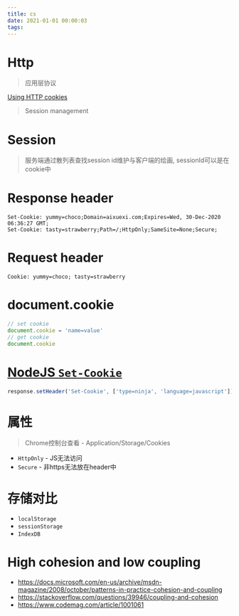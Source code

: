 ```yaml
---
title: cs
date: 2021-01-01 00:00:03
tags:
---
```


# Http
> 应用层协议

[Using HTTP cookies](https://developer.mozilla.org/en-US/docs/Web/HTTP/Cookies)
> Session management

# Session
> 服务端通过散列表查找session id维护与客户端的绘画, sessionId可以是在cookie中

# Response header

```
Set-Cookie: yummy=choco;Domain=aixuexi.com;Expires=Wed, 30-Dec-2020 06:36:27 GMT;
Set-Cookie: tasty=strawberry;Path=/;HttpOnly;SameSite=None;Secure;
```

# Request header

```
Cookie: yummy=choco; tasty=strawberry
```

# document.cookie

```javascript
// set cookie
document.cookie = 'name=value'
// get cookie
document.cookie
```

# [NodeJS `Set-Cookie`](https://nodejs.org/dist/latest-v8.x/docs/api/http.html#http_response_setheader_name_value)

```javascript
response.setHeader('Set-Cookie', ['type=ninja', 'language=javascript'])
```

# 属性
> Chrome控制台查看 - Application/Storage/Cookies

- `HttpOnly` - JS无法访问
- `Secure` - 非https无法放在header中

# 存储对比

- `localStorage`
- `sessionStorage`
- `IndexDB`

# High cohesion and low coupling

- https://docs.microsoft.com/en-us/archive/msdn-magazine/2008/october/patterns-in-practice-cohesion-and-coupling
- https://stackoverflow.com/questions/39946/coupling-and-cohesion
- https://www.codemag.com/article/1001061
